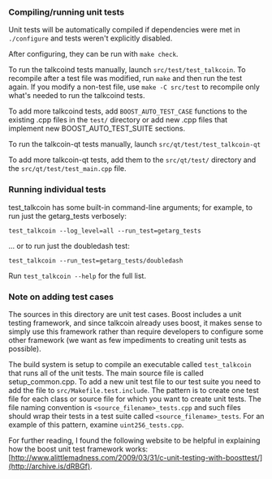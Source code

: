 ### Compiling/running unit tests

Unit tests will be automatically compiled if dependencies were met in `./configure`
and tests weren't explicitly disabled.

After configuring, they can be run with `make check`.

To run the talkcoind tests manually, launch `src/test/test_talkcoin`. To recompile
after a test file was modified, run `make` and then run the test again. If you
modify a non-test file, use `make -C src/test` to recompile only what's needed
to run the talkcoind tests.

To add more talkcoind tests, add `BOOST_AUTO_TEST_CASE` functions to the existing
.cpp files in the `test/` directory or add new .cpp files that
implement new BOOST_AUTO_TEST_SUITE sections.

To run the talkcoin-qt tests manually, launch `src/qt/test/test_talkcoin-qt`

To add more talkcoin-qt tests, add them to the `src/qt/test/` directory and
the `src/qt/test/test_main.cpp` file.

### Running individual tests

test_talkcoin has some built-in command-line arguments; for
example, to run just the getarg_tests verbosely:

    test_talkcoin --log_level=all --run_test=getarg_tests

... or to run just the doubledash test:

    test_talkcoin --run_test=getarg_tests/doubledash

Run `test_talkcoin --help` for the full list.

### Note on adding test cases

The sources in this directory are unit test cases.  Boost includes a
unit testing framework, and since talkcoin already uses boost, it makes
sense to simply use this framework rather than require developers to
configure some other framework (we want as few impediments to creating
unit tests as possible).

The build system is setup to compile an executable called `test_talkcoin`
that runs all of the unit tests.  The main source file is called
setup_common.cpp. To add a new unit test file to our test suite you need
to add the file to `src/Makefile.test.include`. The pattern is to create
one test file for each class or source file for which you want to create
unit tests.  The file naming convention is `<source_filename>_tests.cpp`
and such files should wrap their tests in a test suite
called `<source_filename>_tests`. For an example of this pattern,
examine `uint256_tests.cpp`.

For further reading, I found the following website to be helpful in
explaining how the boost unit test framework works:
[http://www.alittlemadness.com/2009/03/31/c-unit-testing-with-boosttest/](http://archive.is/dRBGf).
